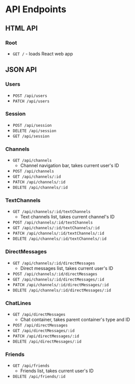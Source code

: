 # API Endpoints

## HTML API

### Root

- `GET /` - loads React web app

## JSON API

### Users

- `POST /api/users`
- `PATCH /api/users`

### Session

- `POST /api/session`
- `DELETE /api/session`
- `GET /api/session`

### Channels

- `GET /api/channels`
  - Channel navigation bar, takes current user's ID
- `POST /api/channels`
- `GET /api/channels/:id`
- `PATCH /api/channels/:id`
- `DELETE /api/channels/:id`

### TextChannels

- `GET /api/channels/:id/textChannels`
  - Text channels list, takes current channel's ID
- `POST /api/channels/:id/textChannels`
- `GET /api/channels/:id/textChannels/:id`
- `PATCH /api/channels/:id/textChannels/:id`
- `DELETE /api/channels/:id/textChannels/:id`

### DirectMessages

- `GET /api/channels/:id/directMessages`
  - Direct messages list, takes current user's ID
- `POST /api/channels/:id/directMessages`
- `GET /api/channels/:id/directMessages/:id`
- `PATCH /api/channels/:id/directMessages/:id`
- `DELETE /api/channels/:id/directMessages/:id`

### ChatLines

- `GET /api/directMessages`
  - Chat container, takes parent container's type and ID
- `POST /api/directMessages`
- `GET /api/directMessages/:id`
- `PATCH /api/directMessages/:id`
- `DELETE /api/directMessages/:id`

### Friends

- `GET /api/friends`
  - Friends list, takes current user's ID
- `DELETE /api/friends/:id`
